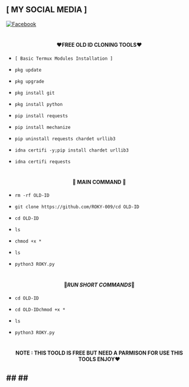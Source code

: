 ## [ MY SOCIAL MEDIA ] 

[![Facebook](https://img.shields.io/badge/Facebook-TheMentallyTiredRuthlessBoii-dark?style=for-the-badge&logo=facebook)](https://www.facebook.com/profile.php?id=100000398817246)




# <h4 align="center">❤️FREE OLD ID CLONING TOOLS❤️
</h4>

- ` [ Basic Termux Modules Installation ] `

- `pkg update`
- `pkg upgrade`
- `pkg install git`
- `pkg install python`
- `pip install requests`
- `pip install mechanize`
- `pip uninstall requests chardet urllib3`
- `idna certifi -y;pip install chardet urllib3`
- `idna certifi requests`

# <h4 align="center">🔰 MAIN COMMAND 🔰</h4> 

- `rm -rf OLD-ID` 

- `git clone https://github.com/ROKY-009/cd OLD-ID`

- `cd OLD-ID`
- `ls`
- `chmod +x *`
- `ls`
- `python3 ROKY.py`

# <h4 align="center">🖤_RUN SHORT COMMANDS_🖤</h4>

- `cd OLD-ID `

- `cd OLD-IDchmod +x * `

- `ls `

- `python3 ROKY.py `

# <h4 align="center">NOTE : THIS TOOLD IS FREE BUT  NEED A PARMISON  FOR USE THIS TOOLS ENJOY❤️</h4>

## ## ## ###
